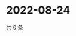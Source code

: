 # 2022-08-24

共 0 条

<!-- BEGIN WEIBO -->
<!-- 最后更新时间 Wed Aug 24 2022 16:21:27 GMT+0800 (China Standard Time) -->

<!-- END WEIBO -->
